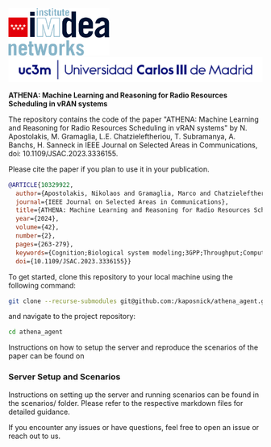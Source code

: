 <img src="imdea.png" width="200" float="left" >
<img src="uc3m.png"  width="600">

<b>ATHENA: Machine Learning and Reasoning for Radio Resources Scheduling in vRAN systems</b> 

The repository contains the code of the paper "ATHENA: Machine Learning and Reasoning for Radio Resources Scheduling in vRAN systems" by N. Apostolakis, M. Gramaglia, L.E. Chatzieleftheriou, T. Subramanya, A. Banchs, H. Sanneck in IEEE Journal on Selected Areas in Communications, doi: 10.1109/JSAC.2023.3336155.

Please cite the paper if you plan to use it in your publication.

```BibTex
@ARTICLE{10329922,
  author={Apostolakis, Nikolaos and Gramaglia, Marco and Chatzieleftheriou, Livia Elena and Subramanya, Tejas and Banchs, Albert and Sanneck, Henning},
  journal={IEEE Journal on Selected Areas in Communications}, 
  title={ATHENA: Machine Learning and Reasoning for Radio Resources Scheduling in vRAN Systems}, 
  year={2024},
  volume={42},
  number={2},
  pages={263-279},
  keywords={Cognition;Biological system modeling;3GPP;Throughput;Computer architecture;Automation;Radio access networks;vRAN;radio resource scheduling;deep reinforcement learning;machine reasoning},
  doi={10.1109/JSAC.2023.3336155}}
```

To get started, clone this repository to your local machine using the following command:
```bash
git clone --recurse-submodules git@github.com:/kaposnick/athena_agent.git
```

and navigate to the project repository:
```bash
cd athena_agent
```

Instructions on how to setup the server and reproduce the scenarios of the paper can be found on 

### Server Setup and Scenarios
Instructions on setting up the server and running scenarios can be found in the scenarios/ folder. Please refer to the respective markdown files for detailed guidance.

If you encounter any issues or have questions, feel free to open an issue or reach out to us.